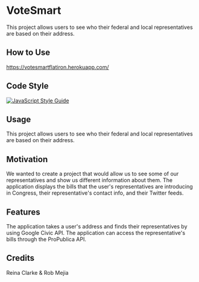 # VoteSmart

This project allows users to see who their federal and local representatives are based on their address.

## How to Use
https://votesmartflatiron.herokuapp.com/

## Code Style

[![JavaScript Style Guide](https://cdn.rawgit.com/standard/standard/master/badge.svg)](https://github.com/standard/standard)

## Usage

This project allows users to see who their federal and local representatives are based on their address.

## Motivation
We wanted to create a project that would allow us to see some of our representatives and show us different information about them. The application displays the bills that the user's representatives are introducing in Congress, their representative's contact info, and their Twitter feeds.

## Features

The application takes a user's address and finds their representatives by using Google Civic API. The application can access the representative's bills through the ProPublica API.

## Credits
Reina Clarke & Rob Mejia

